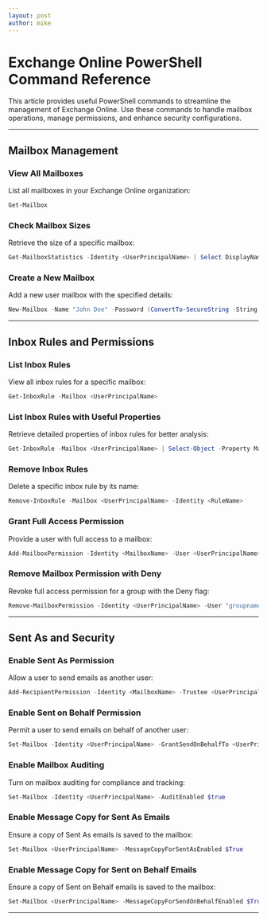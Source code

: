 ```yaml
---
layout: post
author: mike
---
```

# Exchange Online PowerShell Command Reference

This article provides useful PowerShell commands to streamline the management of Exchange Online. Use these commands to handle mailbox operations, manage permissions, and enhance security configurations.

---

## **Mailbox Management**

### View All Mailboxes

List all mailboxes in your Exchange Online organization:

```powershell
Get-Mailbox
```

### Check Mailbox Sizes

Retrieve the size of a specific mailbox:

```powershell
Get-MailboxStatistics -Identity <UserPrincipalName> | Select DisplayName, TotalItemSize
```

### Create a New Mailbox

Add a new user mailbox with the specified details:

```powershell
New-Mailbox -Name "John Doe" -Password (ConvertTo-SecureString -String "Password123" -AsPlainText -Force) -UserPrincipalName john.doe@domain.com -FirstName John -LastName Doe
```

---

## **Inbox Rules and Permissions**

### List Inbox Rules

View all inbox rules for a specific mailbox:

```powershell
Get-InboxRule -Mailbox <UserPrincipalName>
```

### List Inbox Rules with Useful Properties

Retrieve detailed properties of inbox rules for better analysis:

```powershell
Get-InboxRule -Mailbox <UserPrincipalName> | Select-Object -Property MailboxOwnerID,Name,Enabled,From,Description,RedirectTo,ForwardTo
```

### Remove Inbox Rules

Delete a specific inbox rule by its name:

```powershell
Remove-InboxRule -Mailbox <UserPrincipalName> -Identity <RuleName>
```

### Grant Full Access Permission

Provide a user with full access to a mailbox:

```powershell
Add-MailboxPermission -Identity <MailboxName> -User <UserPrincipalName> -AccessRights FullAccess
```

### Remove Mailbox Permission with Deny

Revoke full access permission for a group with the Deny flag:

```powershell
Remove-MailboxPermission -Identity <UserPrincipalName> -User "groupname" -AccessRights FullAccess -Deny
```

---

## **Sent As and Security**

### Enable Sent As Permission

Allow a user to send emails as another user:

```powershell
Add-RecipientPermission -Identity <MailboxName> -Trustee <UserPrincipalName> -AccessRights SendAs
```

### Enable Sent on Behalf Permission

Permit a user to send emails on behalf of another user:

```powershell
Set-Mailbox -Identity <UserPrincipalName> -GrantSendOnBehalfTo <UserPrincipalName>
```

### Enable Mailbox Auditing

Turn on mailbox auditing for compliance and tracking:

```powershell
Set-Mailbox -Identity <UserPrincipalName> -AuditEnabled $true
```

### Enable Message Copy for Sent As Emails

Ensure a copy of Sent As emails is saved to the mailbox:

```powershell
Set-Mailbox <UserPrincipalName> -MessageCopyForSentAsEnabled $True
```

### Enable Message Copy for Sent on Behalf Emails

Ensure a copy of Sent on Behalf emails is saved to the mailbox:

```powershell
Set-Mailbox <UserPrincipalName> -MessageCopyForSendOnBehalfEnabled $True
```

---

